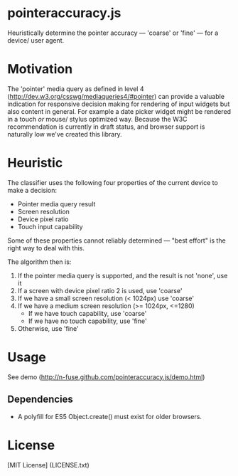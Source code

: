 pointeraccuracy.js
==============

Heuristically determine the pointer accuracy &mdash; 'coarse' or 'fine' &mdash; for a device/ user agent.

# Motivation
The 'pointer' media query as defined in level 4 (http://dev.w3.org/csswg/mediaqueries4/#pointer) can provide a valuable indication 
for responsive decision making for rendering of input widgets but also content in general. 
For example a date picker widget might be rendered in a touch _or_ mouse/ stylus optimized way.
Because the W3C recommendation is currently in draft status, and browser
support is naturally low we've created this library.

# Heuristic
The classifier uses the following four properties of the current device to make a decision:

* Pointer media query result 
* Screen resolution
* Device pixel ratio
* Touch input capability

Some of these properties cannot reliably determined &mdash; "best effort" is the right way to deal with this.

The algorithm then is:

1.	If the pointer media query is supported, and the result is not 'none', use it
2.	If a screen with device pixel ratio 2 is used, use 'coarse'
3.	If we have a small screen resolution (< 1024px) use 'coarse'
4.	If we have a medium screen resolution (>= 1024px, <=1280)
	- If we have touch capability, use 'coarse'
	- If we have no touch capability, use 'fine'
5. 	Otherwise, use 'fine'

# Usage
See demo (http://n-fuse.github.com/pointeraccuracy.js/demo.html)

## Dependencies
* A polyfill for ES5 Object.create() must exist for older browsers.


# License
[MIT License] (LICENSE.txt)
